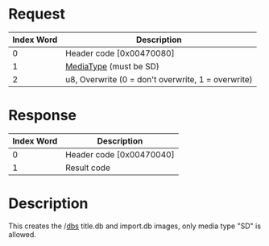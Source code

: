 # Request

| Index Word | Description                                                        |
|------------|--------------------------------------------------------------------|
| 0          | Header code \[0x00470080\]                                         |
| 1          | [MediaType](Filesystem_services#MediaType "wikilink") (must be SD) |
| 2          | u8, Overwrite (0 = don't overwrite, 1 = overwrite)                 |

# Response

| Index Word | Description                |
|------------|----------------------------|
| 0          | Header code \[0x00470040\] |
| 1          | Result code                |

# Description

This creates the /[dbs](Title_Database "wikilink") title.db and
import.db images, only media type "SD" is allowed.
